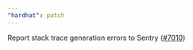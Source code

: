 ```yaml
---
"hardhat": patch
---
```


Report stack trace generation errors to Sentry ([#7010](https://github.com/NomicFoundation/hardhat/issues/7010))
